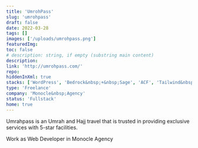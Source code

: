 ```yaml
---
title: 'UmrohPass'
slug: 'umrohpass'
draft: false
date: 2022-03-28
tags: []
images: ['/uploads/umrohpass.png']
featuredImg:
toc: false
# description: string, if empty (substring main content)
description:
link: 'http://umrohpass.com/'
repo:
hiddenInXml: true
stacks: ['WordPress', 'Bedrock&nbsp;+&nbsp;Sage', 'ACF', 'Tailwind&nbsp;CSS']
type: 'Freelance'
company: 'Monocle&nbsp;Agency'
status: 'Fullstack'
home: true
---
```


Umrahpass is an Umrah and Hajj travel that is trusted in providing exclusive services with 5-star facilities.

Work as Web Developer in Monocle Agency
